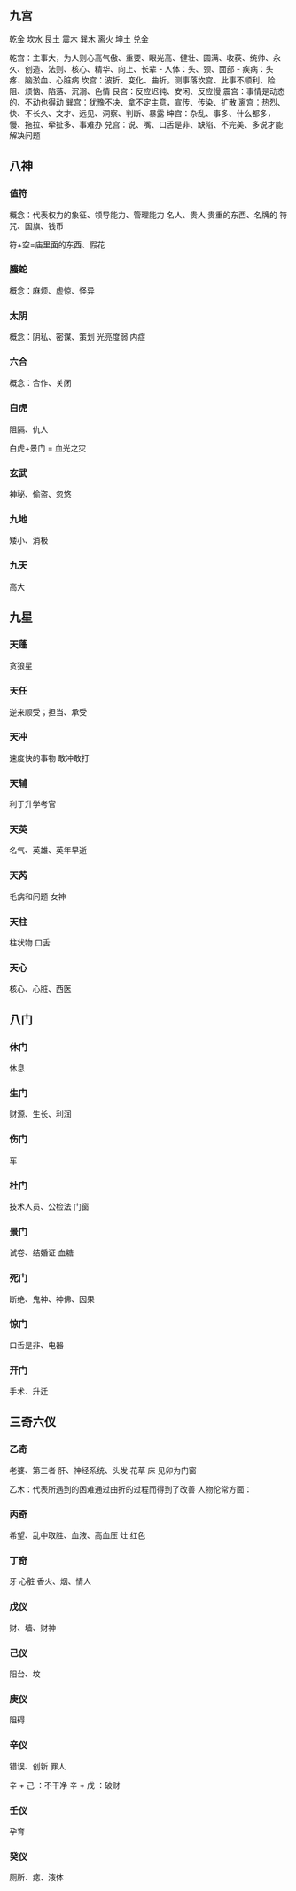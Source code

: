 ## 九宫

乾金
坎水
艮土
震木
巽木
离火
坤土
兑金

乾宫：主事大，为人则心高气傲、重要、眼光高、健壮、圆满、收获、统帅、永久、创造、法则、核心、精华、向上、长辈
    - 人体：头、颈、面部
    - 疾病：头疼、脑淤血、心脏病
坎宫：波折、变化、曲折。测事落坎宫、此事不顺利、险阻、烦恼、陷落、沉溺、色情
艮宫：反应迟钝、安闲、反应慢
震宫：事情是动态的、不动也得动
巽宫：犹豫不决、拿不定主意，宣传、传染、扩散
离宫：热烈、快、不长久、文才、远见、洞察、判断、暴露
坤宫：杂乱、事多、什么都多，慢、拖拉、牵扯多、事难办
兑宫：说、嘴、口舌是非、缺陷、不完美、多说才能解决问题

## 八神

### 值符

概念：代表权力的象征、领导能力、管理能力
名人、贵人
贵重的东西、名牌的
符咒、国旗、钱币

符+空=庙里面的东西、假花

### 螣蛇

概念：麻烦、虚惊、怪异


### 太阴

概念：阴私、密谋、策划
光亮度弱
内症

### 六合

概念：合作、关闭

### 白虎

阻隔、仇人

白虎+景门 = 血光之灾

### 玄武

神秘、偷盗、忽悠


### 九地

矮小、消极


### 九天

高大

## 九星

### 天蓬

贪狼星

### 天任

逆来顺受；担当、承受

### 天冲

速度快的事物
敢冲敢打

### 天辅

利于升学考官

### 天英

名气、英雄、英年早逝

### 天芮

毛病和问题
女神

### 天柱

柱状物
口舌

### 天心

核心、心脏、西医

## 八门

### 休门

休息

### 生门

财源、生长、利润

### 伤门

车

### 杜门

技术人员、公检法
门窗

### 景门

试卷、结婚证
血糖

### 死门

断绝、鬼神、神佛、因果

### 惊门

口舌是非、电器

### 开门

手术、升迁

## 三奇六仪

### 乙奇

老婆、第三者
肝、神经系统、头发
花草
床
见卯为门窗

乙木：代表所遇到的困难通过曲折的过程而得到了改善
人物伦常方面：

### 丙奇

希望、乱中取胜、血液、高血压
灶
红色

### 丁奇

牙
心脏
香火、烟、情人

### 戊仪

财、墙、财神

### 己仪

阳台、坟

### 庚仪

阻碍

### 辛仪

错误、创新
罪人

辛 + 己 ：不干净
辛 + 戊 ：破财

### 壬仪

孕育

### 癸仪

厕所、痣、液体

